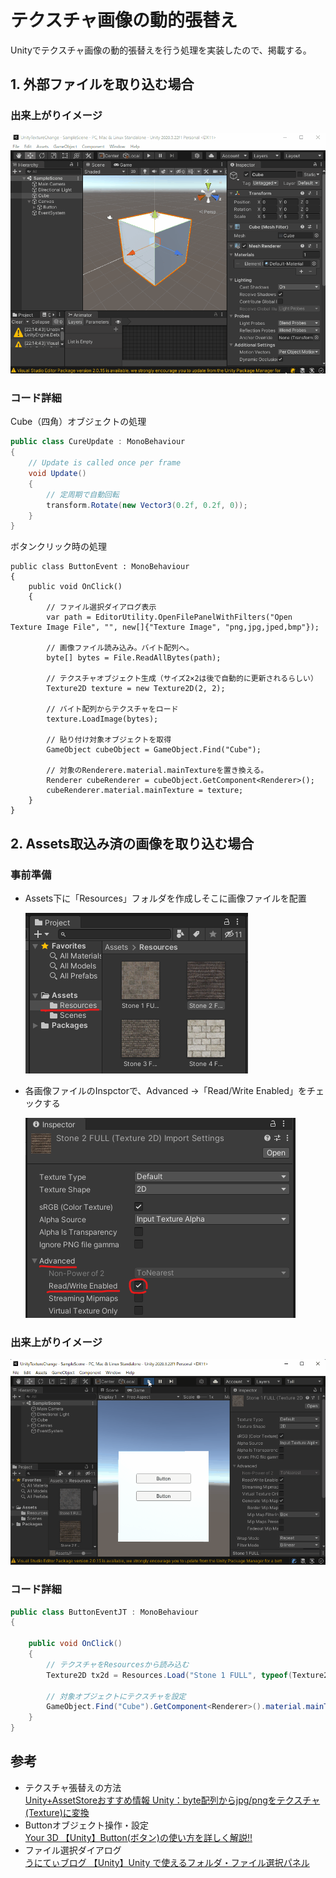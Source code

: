 # テクスチャ画像の動的張替え

Unityでテクスチャ画像の動的張替えを行う処理を実装したので、掲載する。

## 1. 外部ファイルを取り込む場合

### 出来上がりイメージ

![img](./Img/demo.gif)


### コード詳細

Cube（四角）オブジェクトの処理
``` csharp
public class CureUpdate : MonoBehaviour
{
    // Update is called once per frame
    void Update()
    {
        // 定周期で自動回転
        transform.Rotate(new Vector3(0.2f, 0.2f, 0));
    }
}
```

ボタンクリック時の処理

``` cSharp
public class ButtonEvent : MonoBehaviour
{
    public void OnClick()
    {
        // ファイル選択ダイアログ表示
        var path = EditorUtility.OpenFilePanelWithFilters("Open Texture Image File", "", new[]{"Texture Image", "png,jpg,jped,bmp"});

        // 画像ファイル読み込み。バイト配列へ。
        byte[] bytes = File.ReadAllBytes(path);

        // テクスチャオブジェクト生成（サイズ2×2は後で自動的に更新されるらしい）
        Texture2D texture = new Texture2D(2, 2);

        // バイト配列からテクスチャをロード
        texture.LoadImage(bytes);

        // 貼り付け対象オブジェクトを取得
        GameObject cubeObject = GameObject.Find("Cube");

        // 対象のRenderere.material.mainTextureを置き換える。
        Renderer cubeRenderer = cubeObject.GetComponent<Renderer>();
        cubeRenderer.material.mainTexture = texture;
    }
}

```

## 2. Assets取込み済の画像を取り込む場合

### 事前準備

- Assets下に「Resources」フォルダを作成しそこに画像ファイルを配置  

  ![Resources](/Img/Resources.png)

- 各画像ファイルのInspctorで、Advanced →「Read/Write Enabled」をチェックする  

  ![Inspector](/Img/Inspector.png)

### 出来上がりイメージ

![img](./Img/demo2.gif)


### コード詳細

``` csharp
public class ButtonEventJT : MonoBehaviour
{

    public void OnClick()
    {
        // テクスチャをResourcesから読み込む
        Texture2D tx2d = Resources.Load("Stone 1 FULL", typeof(Texture2D)) as Texture2D;

        // 対象オブジェクトにテクスチャを設定
        GameObject.Find("Cube").GetComponent<Renderer>().material.mainTexture = tx2d;
    }
}

```

## 参考
- テクスチャ張替えの方法  
[Unity+AssetStoreおすすめ情報 Unity：byte配列からjpg/pngをテクスチャ(Texture)に変換](https://www.fast-system.jp/unity%ef%bc%9abyte%e9%85%8d%e5%88%97%e3%81%8b%e3%82%89jpg-png%e3%82%92%e3%83%86%e3%82%af%e3%82%b9%e3%83%81%e3%83%a3texture%e3%81%ab%e5%a4%89%e6%8f%9b/)
- Buttonオブジェクト操作・設定  
[Your 3D 【Unity】Button(ボタン)の使い方を詳しく解説!!](https://your-3d.com/unity-button-use/)
- ファイル選択ダイアログ  
[うにてぃブログ 【Unity】Unity で使えるフォルダ・ファイル選択パネル](https://hacchi-man.hatenablog.com/entry/2020/01/21/220000#EditorUtilityOpenFilePanelWithFilters)
